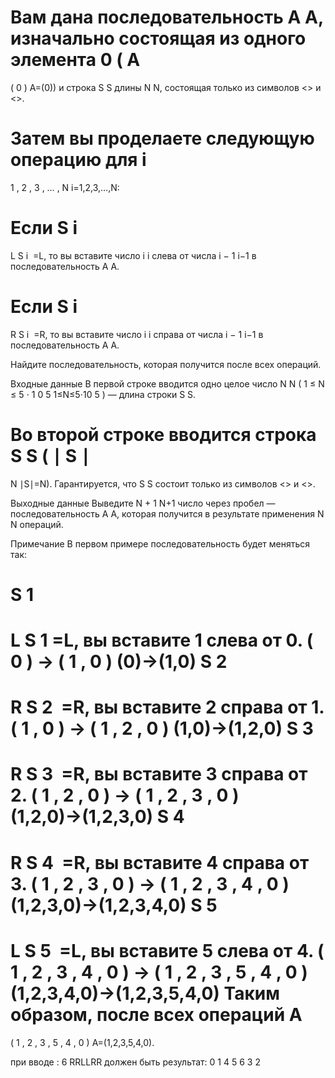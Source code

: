 Вам дана последовательность 
A
A, изначально состоящая из одного элемента 0 (
A
=
(
0
)
A=(0)) и строка 
S
S длины 
N
N, состоящая только из символов <<L>> и <<R>>.

Затем вы проделаете следующую операцию для 
i
=
1
,
2
,
3
,
…
,
N
i=1,2,3,…,N:

Если 
S
i
=
L
S 
i
​
 =L, то вы вставите число 
i
i слева от числа 
i
−
1
i−1 в последовательность 
A
A.

Если 
S
i
=
R
S 
i
​
 =R, то вы вставите число 
i
i справа от числа 
i
−
1
i−1 в последовательность 
A
A.

Найдите последовательность, которая получится после всех операций.

Входные данные
В первой строке вводится одно целое число 
N
N (
1
≤
N
≤
5
⋅
1
0
5
1≤N≤5⋅10 
5
 ) — длина строки 
S
S.

Во второй строке вводится строка 
S
S (
∣
S
∣
=
N
∣S∣=N). Гарантируется, что 
S
S состоит только из символов <<l>> и <<r>>.

Выходные данные
Выведите 
N
+
1
N+1 число через пробел — последовательность 
A
A, которая получится в результате применения 
N
N операций.

Примечание
В первом примере последовательность будет меняться так:

S
1
=
L
S 
1
​
 =L, вы вставите 1 слева от 0. 
(
0
)
→
(
1
,
0
)
(0)→(1,0)
S
2
=
R
S 
2
​
 =R, вы вставите 2 справа от 1. 
(
1
,
0
)
→
(
1
,
2
,
0
)
(1,0)→(1,2,0)
S
3
=
R
S 
3
​
 =R, вы вставите 3 справа от 2. 
(
1
,
2
,
0
)
→
(
1
,
2
,
3
,
0
)
(1,2,0)→(1,2,3,0)
S
4
=
R
S 
4
​
 =R, вы вставите 4 справа от 3. 
(
1
,
2
,
3
,
0
)
→
(
1
,
2
,
3
,
4
,
0
)
(1,2,3,0)→(1,2,3,4,0)
S
5
=
L
S 
5
​
 =L, вы вставите 5 слева от 4. 
(
1
,
2
,
3
,
4
,
0
)
→
(
1
,
2
,
3
,
5
,
4
,
0
)
(1,2,3,4,0)→(1,2,3,5,4,0)
Таким образом, после всех операций 
A
=
(
1
,
2
,
3
,
5
,
4
,
0
)
A=(1,2,3,5,4,0).


при вводе :
6
RRLLRR
должен быть результат:
0 1 4 5 6 3 2 